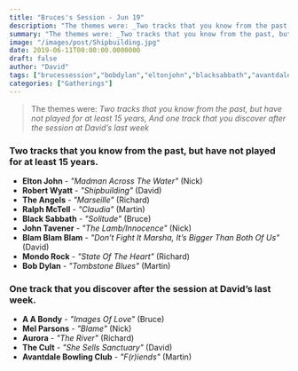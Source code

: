 ```yaml
---
title: "Bruces's Session - Jun 19"
description: "The themes were: _Two tracks that you know from the past, but have not played for at least 15 years, And one track that you discover after the session at David’s last week_"
summary: "The themes were: _Two tracks that you know from the past, but have not played for at least 15 years, And one track that you discover after the session at David’s last week_"
image: "/images/post/Shipbuilding.jpg"
date: 2019-06-11T00:00:00.0000000
draft: false
author: "David"
tags: ["brucessession","bobdylan","eltonjohn","blacksabbath","avantdalebowlingclub","aabondy","robertwyatt","mondorock","blamblamblam","aurora","thecult","theangels","melparsons","ralphmctell","johntavener"]
categories: ["Gatherings"]
---
```

> The themes were: _Two tracks that you know from the past, but have not played for at least 15 years, And one track that you discover after the session at David’s last week_

### Two tracks that you know from the past, but have not played for at least 15 years.
- **Elton John** - _"Madman Across The Water"_ (Nick)
- **Robert Wyatt** - _"Shipbuilding"_ (David)
- **The Angels** - _"Marseille"_ (Richard)
- **Ralph McTell** - _"Claudia"_ (Martin)
- **Black Sabbath** - _"Solitude"_ (Bruce)
- **John Tavener** - _"The Lamb/Innocence"_ (Nick)
- **Blam Blam Blam** - _"Don’t Fight It Marsha, It’s Bigger Than Both Of Us"_ (David)
- **Mondo Rock** - _"State Of The Heart"_ (Richard)
- **Bob Dylan** - _"Tombstone Blues"_ (Martin)

### One track that you discover after the session at David’s last week.  
- **A A Bondy** - _"Images Of Love"_ (Bruce)
- **Mel Parsons** - _"Blame"_ (Nick)
- **Aurora** - _"The River"_ (Richard)
- **The Cult** - _"She Sells Sanctuary"_ (David)
- **Avantdale Bowling Club** - _"F(r)iends"_ (Martin)

